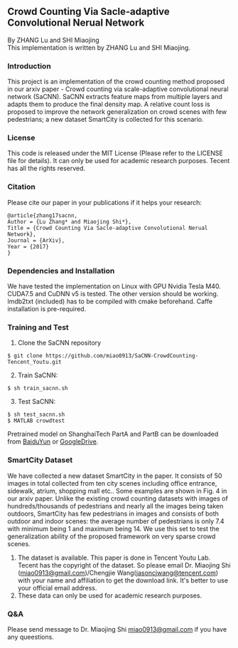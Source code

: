 ## Crowd Counting Via Sacle-adaptive Convolutional Nerual Network
By ZHANG Lu and SHI Miaojing   
This implementation is written by ZHANG Lu and SHI Miaojing.

### Introduction 
This project is an implementation of the crowd counting method proposed in our arxiv paper - Crowd counting via scale-adaptive convolutional neural network (SaCNN). SaCNN extracts feature maps from multiple layers and adapts them to produce the final density map. A relative count loss is proposed to improve the network generalization on crowd scenes with few pedestrians; a new dataset SmartCity is collected for this scenario. 

### License
This code is released under the MIT License (Please refer to the LICENSE file for details). It can only be used for academic research purposes. Tecent has all the rights reserved.

### Citation
Please cite our paper in your publications if it helps your research:
```
@article{zhang17sacnn,
Author = {Lu Zhang* and Miaojing Shi*},
Title = {Crowd Counting Via Sacle-adaptive Convolutional Nerual Network},
Journal = {ArXiv},
Year = {2017}
}
```

### Dependencies and Installation 
We have tested the implementation on Linux with GPU Nvidia Tesla M40. CUDA7.5 and CuDNN v5 is tested. The other version should be working. lmdb2txt (included) has to be compiled with cmake beforehand. Caffe installation is pre-required. 

### Training and Test
1. Clone the SaCNN repository 
```
$ git clone https://github.com/miao0913/SaCNN-CrowdCounting-Tencent_Youtu.git
```

2. Train SaCNN: 
```
$ sh train_sacnn.sh
```

3. Test SaCNN: 
```
$ sh test_sacnn.sh  
$ MATLAB crowdtest 
```
Pretrained model on ShanghaiTech PartA and PartB can be downloaded from [BaiduYun](https://pan.baidu.com/s/1hsEMDVI) or [GoogleDrive](https://drive.google.com/drive/folders/1rSALdD_iG30TXR5m8edvQ4bvID2yUti8?usp=sharing). 


### SmartCity Dataset
We have collected a new dataset SmartCity in the paper. It consists of 50 images in total collected from ten city scenes including office entrance, sidewalk, atrium, shopping mall etc.. Some examples are shown in Fig. 4 in our arxiv paper. Unlike the existing crowd counting datasets with images of hundreds/thousands of pedestrians and nearly all the images being taken outdoors, SmartCity has few pedestrians in images and consists of both outdoor and indoor scenes: the average number of pedestrians is only 7.4 with minimum being 1 and maximum being 14. We use this set to test the generalization ability of the proposed framework on very sparse crowd scenes.

1. The dataset is available. This paper is done in Tencent Youtu Lab. Tecent has the copyright of the dataset. So please email Dr. Miaojing Shi (miao0913@gmail.com)/Chengjie Wang(jasoncjwang@tencent.com) with your name and affiliation to get the download link. It's better to use your official email address.
2. These data can only be used for academic research purposes.

### Q&A
Please send message to Dr. Miaojing Shi miao0913@gmail.com if you have any queestions.

